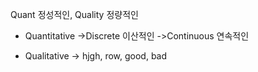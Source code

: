 Quant 정성적인, Quality 정량적인

- Quantitative 
->Discrete 이산적인
->Continuous 연속적인

- Qualitative -> hjgh, row, good, bad

